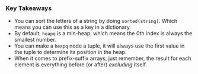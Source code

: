 ### Key Takeaways

- You can sort the letters of a string by doing `sorted(string)`. Which means you can use this as a key in a dictionary.
- By default, `heapq` is a min-heap, which means the 0th index is always the smallest number.
- You can make a `heapq` node a tuple, it will always use the first value in the tuple to determine its position in the heap.
- When it comes to prefix-suffix arrays, just remember, the result for each element is everything before (or after) _excluding_ itself.